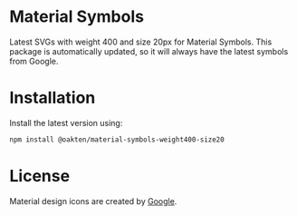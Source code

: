 # Material Symbols
Latest SVGs with weight 400 and size 20px for Material Symbols. This package is automatically updated, so it will always have the latest symbols from Google.

# Installation
Install the latest version using:

```sh
npm install @oakten/material-symbols-weight400-size20
```

# License
Material design icons are created by [Google](https://github.com/google/material-design-icons).
